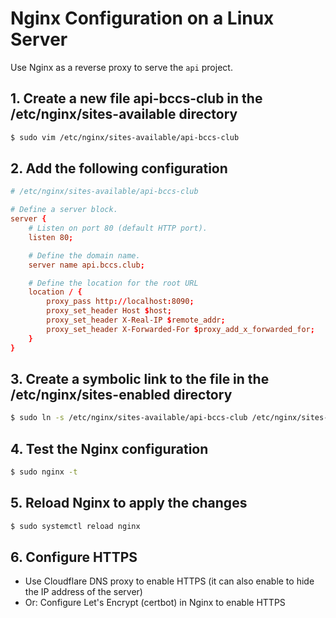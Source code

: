 # Nginx Configuration on a Linux Server

Use Nginx as a reverse proxy to serve the `api` project.

## 1. Create a new file api-bccs-club in the /etc/nginx/sites-available directory

```bash
$ sudo vim /etc/nginx/sites-available/api-bccs-club
```

## 2. Add the following configuration

```conf
# /etc/nginx/sites-available/api-bccs-club

# Define a server block.
server {
    # Listen on port 80 (default HTTP port).
    listen 80;

    # Define the domain name.
    server name api.bccs.club;

    # Define the location for the root URL
    location / {
        proxy_pass http://localhost:8090;
        proxy_set_header Host $host;
        proxy_set_header X-Real-IP $remote_addr;
        proxy_set_header X-Forwarded-For $proxy_add_x_forwarded_for;
    }
}
```

## 3. Create a symbolic link to the file in the /etc/nginx/sites-enabled directory

```bash
$ sudo ln -s /etc/nginx/sites-available/api-bccs-club /etc/nginx/sites-enabled/
```

## 4. Test the Nginx configuration
```bash
$ sudo nginx -t
```

## 5. Reload Nginx to apply the changes

```bash
$ sudo systemctl reload nginx
```

## 6. Configure HTTPS

- Use Cloudflare DNS proxy to enable HTTPS (it can also enable to hide the IP address of the server)
- Or: Configure Let's Encrypt (certbot) in Nginx to enable HTTPS
